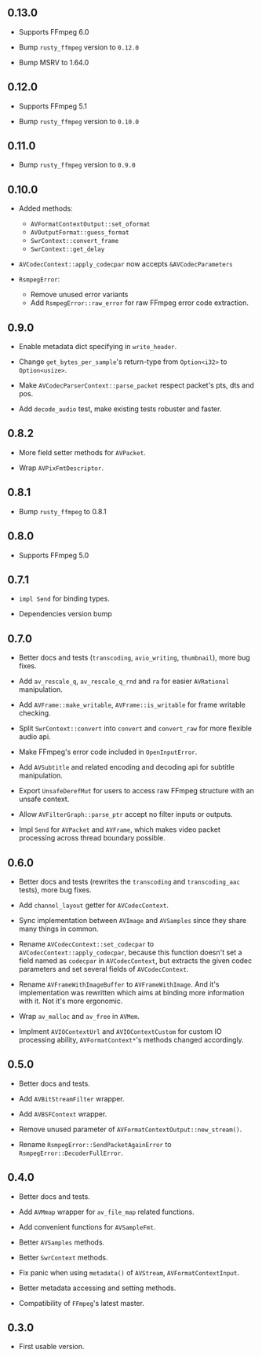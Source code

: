 ## 0.13.0

- Supports FFmpeg 6.0

- Bump `rusty_ffmpeg` version to `0.12.0`

- Bump MSRV to 1.64.0

## 0.12.0

- Supports FFmpeg 5.1

- Bump `rusty_ffmpeg` version to `0.10.0`

## 0.11.0

- Bump `rusty_ffmpeg` version to `0.9.0`

## 0.10.0

- Added methods:
    - `AVFormatContextOutput::set_oformat`
    - `AVOutputFormat::guess_format`
    - `SwrContext::convert_frame`
    - `SwrContext::get_delay`

- `AVCodecContext::apply_codecpar` now accepts `&AVCodecParameters`

- `RsmpegError`:
    - Remove unused error variants
    - Add `RsmpegError::raw_error` for raw FFmpeg error code extraction.

## 0.9.0

- Enable metadata dict specifying in `write_header`.

- Change `get_bytes_per_sample`'s return-type from `Option<i32>` to `Option<usize>`.

- Make `AVCodecParserContext::parse_packet` respect packet's pts, dts and pos.

- Add `decode_audio` test, make existing tests robuster and faster.


## 0.8.2

- More field setter methods for `AVPacket`.

- Wrap `AVPixFmtDescriptor`.

## 0.8.1

- Bump `rusty_ffmpeg` to 0.8.1

## 0.8.0

- Supports FFmpeg 5.0

## 0.7.1

- `impl Send` for binding types.

- Dependencies version bump

## 0.7.0

- Better docs and tests (`transcoding`, `avio_writing`, `thumbnail`), more bug fixes.

- Add `av_rescale_q`, `av_rescale_q_rnd` and `ra` for easier `AVRational` manipulation.

- Add `AVFrame::make_writable`, `AVFrame::is_writable` for frame writable checking.

- Split `SwrContext::convert` into `convert` and `convert_raw` for more flexible audio api.

- Make FFmpeg's error code included in `OpenInputError`.

- Add `AVSubtitle` and related encoding and decoding api for subtitle manipulation.

- Export `UnsafeDerefMut` for users to access raw FFmpeg structure with an unsafe context.

- Allow `AVFilterGraph::parse_ptr` accept no filter inputs or outputs.

- Impl `Send` for `AVPacket` and `AVFrame`, which makes video packet processing across thread boundary possible.

## 0.6.0

- Better docs and tests (rewrites the `transcoding` and `transcoding_aac` tests), more bug fixes.

- Add `channel_layout` getter for `AVCodecContext`.

- Sync implementation between `AVImage` and `AVSamples` since they share many things in common.

- Rename `AVCodecContext::set_codecpar` to `AVCodecContext::apply_codecpar`, because this function doesn't set a field named as `codecpar` in `AVCodecContext`, but extracts the given codec parameters and set several fields of `AVCodecContext`.

- Rename `AVFrameWithImageBuffer` to `AVFrameWithImage`. And it's implementation was rewritten which aims at binding more information with it. Not it's more ergonomic.

- Wrap `av_malloc` and `av_free` in `AVMem`.

- Implment `AVIOContextUrl` and `AVIOContextCustom` for custom IO processing ability, `AVFormatContext*`'s methods changed accordingly.

## 0.5.0

- Better docs and tests.

- Add `AVBitStreamFilter` wrapper.

- Add `AVBSFContext` wrapper.

- Remove unused parameter of `AVFormatContextOutput::new_stream()`.

- Rename `RsmpegError::SendPacketAgainError` to `RsmpegError::DecoderFullError`.

## 0.4.0

- Better docs and tests.

- Add `AVMmap` wrapper for `av_file_map` related functions.

- Add convenient functions for `AVSampleFmt`.

- Better `AVSamples` methods.

- Better `SwrContext` methods.

- Fix panic when using `metadata()` of `AVStream`, `AVFormatContextInput`.

- Better metadata accessing and setting methods.

- Compatibility of `FFmpeg`'s latest master.

## 0.3.0

- First usable version.
